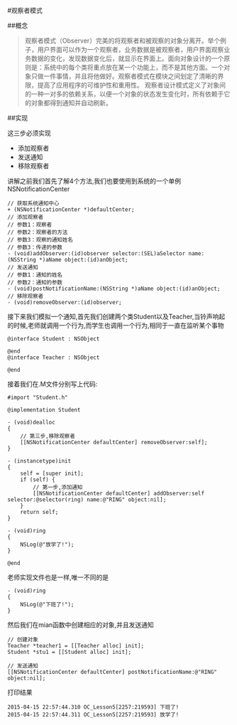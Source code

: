 
#观察者模式

##概念

>观察者模式（Observer）完美的将观察者和被观察的对象分离开。举个例子，用户界面可以作为一个观察者，业务数据是被观察者，用户界面观察业务数据的变化，发现数据变化后，就显示在界面上。面向对象设计的一个原则是：系统中的每个类将重点放在某一个功能上，而不是其他方面。一个对象只做一件事情，并且将他做好。观察者模式在模块之间划定了清晰的界限，提高了应用程序的可维护性和重用性。
观察者设计模式定义了对象间的一种一对多的依赖关系，以便一个对象的状态发生变化时，所有依赖于它的对象都得到通知并自动刷新。

##实现


这三步必须实现

* 添加观察者
* 发送通知
* 移除观察者

讲解之前我们首先了解4个方法,我们也要使用到系统的一个单例NSNotificationCenter

```objc
// 获取系统通知中心
+ (NSNotificationCenter *)defaultCenter;
// 添加观察者
// 参数1：观察者
// 参数2：观察者的方法
// 参数3：观察的通知姓名
// 参数3：传递的参数
- (void)addObserver:(id)observer selector:(SEL)aSelector name:(NSString *)aName object:(id)anObject;
// 发送通知
// 参数1：通知的姓名
// 参数2：通知的参数
- (void)postNotificationName:(NSString *)aName object:(id)anObject;
// 移除观察者
- (void)removeObserver:(id)observer;

```


接下来我们模拟一个通知,首先我们创建两个类Student以及Teacher,当铃声响起的时候,老师就调用一个行为,而学生也调用一个行为,相同于一直在监听某个事物

```objc
@interface Student : NSObject

@end
@interface Teacher : NSObject

@end
```

接着我们在.M文件分别写上代码:

```objc
#import "Student.h"

@implementation Student

- (void)dealloc
{
	// 第三步,移除观察者
    [[NSNotificationCenter defaultCenter] removeObserver:self];
}

- (instancetype)init
{
    self = [super init];
    if (self) {
        // 第一步,添加通知
        [[NSNotificationCenter defaultCenter] addObserver:self selector:@selector(ring) name:@"RING" object:nil];
    }
    return self;
}

- (void)ring
{
    NSLog(@"放学了!");
}

@end
```

老师实现文件也是一样,唯一不同的是

```objc
- (void)ring
{
    NSLog(@"下班了!");
}
```



然后我们在mian函数中创建相应的对象,并且发送通知

```objc
// 创建对象
Teacher *teacher1 = [[Teacher alloc] init];
Student *stu1 = [[Student alloc] init];
   
// 发送通知
[[NSNotificationCenter defaultCenter] postNotificationName:@"RING" object:nil];
```
打印结果

```objc
2015-04-15 22:57:44.310 OC_Lesson5[2257:219593] 下班了!
2015-04-15 22:57:44.311 OC_Lesson5[2257:219593] 放学了!
```
